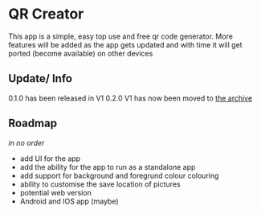 # QR Creator
This app is a simple, easy top use and free qr code generator. More features will be added as the app gets updated and with time it will get ported (become available) on other devices

## Update/ Info
0.1.0 has been released in V1
0.2.0 V1 has now been moved to [the archive](./archive)

## Roadmap
*in no order*

- add UI for the app
- add the ability for the app to run as a standalone app
- add support for background and foregrund colour colouring
- ability to customise the save location of pictures
- potential web version
- Android and IOS app (maybe)
